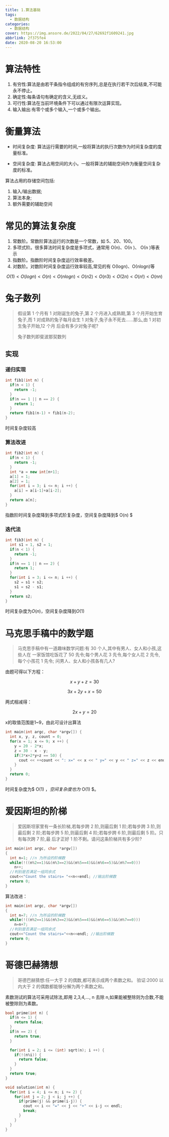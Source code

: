 ```yaml
---
title: 1.算法基础
tags:
  - 数据结构
categories:
  - 数据结构
cover: https://img.ansore.de/2022/04/27/62692f1609241.jpg
abbrlink: 2f375fe4
date: 2020-08-20 16:53:00
---
```


# 算法特性

1. 有穷性:算法是由若干条指令组成的有穷序列,总是在执行若干次后结束,不可能
   永不停止。
2. 确定性:每条语句有确定的含义,无歧义。
3. 可行性:算法在当前环境条件下可以通过有限次运算实现。
4. 输入输出:有零个或多个输入,一个或多个输出。

# 衡量算法

- 时间复杂度: 算法运行需要的时间,一般将算法的执行次数作为时间复杂度的度量标准。

- 空间复杂度: 算法占用空间的大小。一般将算法的辅助空间作为衡量空间复杂度的标准。

算法占用的存储空间包括:

1. 输入/输出数据;
2. 算法本身;
3. 额外需要的辅助空间

# 常见的算法复杂度

1. 常数阶。常数阶算法运行的次数是一个常数，如 5、20、100。
2. 多项式阶。很多算法时间复杂度是多项式，通常用 О(n)、О(n )、 О(n )等表示
3. 指数阶。指数阶时间复杂度运行效率极差。
4. 对数阶。对数阶时间复杂度运行效率较高,常见的有 О(logn)、О(nlogn)等

$$О(1)< О(logn)< О(n)< О(nlogn) < О(n2)< О(n3)< О(2n) < О(n!)< О(nn)$$

# 兔子数列

> 假设第 1 个月有 1 对刚诞生的兔子,第 2 个月进入成熟期,第 3 个月开始生育兔子,而
> 1 对成熟的兔子每月会生 1 对兔子,兔子永不死去......那么,由 1 对初生兔子开始,12 个月
> 后会有多少对兔子呢?
>
> 兔子数列即斐波那契数列

## 实现

### 递归实现

```c++
int fib1(int n) {
  if(n < 1) {
    return -1;
  }
  if(n == 1 || n == 2) {
    return 1;
  }
  return fib1(n-1) + fib1(n-2);
}
```

时间复杂度较高

### 算法改进

```c++
int fib2(int n) {
  if(n < 1) {
    return -1;
  }
  int *a = new int[n+1];
  a[1] = 1;
  a[2] = 1;
  for(int i = 3; i <= n; i ++) {
    a[i] = a[i-1]+a[i-2];
  }
  return a[n];
}
```

指数阶时间复杂度降到多项式阶复杂度，空间复杂度降到$ O(n) $

### 迭代法

```c++
int fib3(int n) {
  int s1 = 1, s2 = 1;
  if(n < 1) {
    return -1;
  }
  if(n == 1 || n == 2) {
    return 1;
  }
  for(int i = 3; i <= n; i ++) {
    s2 = s1 + s2;
    s1 = s2 - s1;
  }
  return s2;
}
```

时间复杂度为$O(n)$，空间复杂度降到$O(1)$

# 马克思手稿中的数学题

> 马克思手稿中有一道趣味数学问题:有 30 个人,其中有男人、女人和小孩,这些人在
> 一家饭馆吃饭花了 50 先令;每个男人花 3 先令,每个女人花 2 先令,每个小孩花 1 先令;
> 问男人、女人和小孩各有几人?

由题可得以下方程：

$$ x+y+z=30 $$

$$ 3x+2y+x=50 $$

两式相减得：

$$ 2x+y=20 $$

x的取值范围是1~9，由此可设计出算法

```c++
int main(int argc, char *argv[]) {
  int x, y, z, count = 0;
  for(x = 1; x <= 9; x ++) {
    y = 20 - 2*x;
    z = 30 - x - y;
    if(3*x+2*y+z == 50) {
      cout << ++count << ": x=" << x << " y=" << y << " z=" << z << endl;
    }
  }
  return 0;
}
```

时间复杂度为$ O(1) $，空间复杂度也为$ O(1) $。

# 爱因斯坦的阶梯

> 爱因斯坦家里有一条长阶梯,若每步跨 2 阶,则最后剩 1 阶;若每步跨 3 阶,则最后剩
> 2 阶;若每步跨 5 阶,则最后剩 4 阶;若每步跨 6 阶,则最后剩 5 阶。只有每次跨 7 阶,最
> 后才正好 1 阶不剩。请问这条阶梯共有多少阶?

```c++
int main(int argc, char *argv[])
{
  int n=1; //n 为所设的阶梯数
  while(!((n%2==1)&&(n%3==2)&&(n%5==4)&&(n%6==5)&&(n%7==0)))
    n++;
  //判别是否满足一组同余式
  cout<<"Count the stairs= "<<n<<endl; //输出阶梯数
  return 0;
}
```

算法改进：

```c++
int main(int argc, char *argv[])
{
  int n=7; //n 为所设的阶梯数
  while(!((n%2==1)&&(n%3==2)&&(n%5==4)&&(n%6==5)&&(n%7==0)))
    n=n+7;
  //判别是否满足一组同余式
  cout<<"Count the stairs="<<n<<endl; //输出阶梯数
  return 0;
}
```

# 哥德巴赫猜想

> 哥德巴赫猜想:任一大于 2 的偶数,都可表示成两个素数之和。
> 验证:2000 以内大于 2 的偶数都能够分解为两个素数之和。

素数测试的算法可采用试除法,即用 2,3,4,..., n 去除 n,如果能被整除则为合数,不能被整除则为素数。

```c++
bool prime(int n) {
  if(n <= 1) {
    return false;
  }
  if(n == 2) {
    return true;
  }

  for(int i = 2; i <= (int) sqrt(n); i ++) {
    if(!(n%i)) {
      return false;
    }
  }
  return true;
}

void solution(int n) {
  for(int i = 4; i <= n; i += 2) {
    for(int j = 2; j < i; j ++) {
      if(prime(j) && prime(i-j)) {
        cout << i << "=" << j << "+" << i-j << endl;
        break;
      }
    }
  }
}
```
